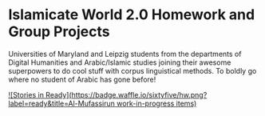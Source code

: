 # Islamicate World 2.0 Homework and Group Projects

Universities of Maryland and Leipzig students from the departments of Digital Humanities and Arabic/Islamic studies joining their awesome superpowers to do cool stuff with corpus linguistical methods. To boldly go where no student of Arabic has gone before!

[![Stories in Ready](https://badge.waffle.io/sixtyfive/hw.png?label=ready&title=Al-Mufassirun work-in-progress items)](http://waffle.io/sixtyfive/hw)
